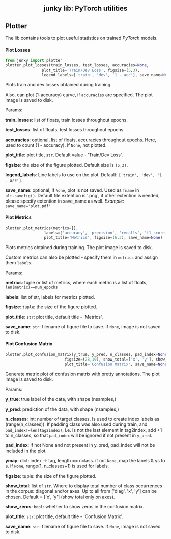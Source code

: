 <h2 align="center">junky lib: PyTorch utilities</h2>

## Plotter

The lib contains tools to plot useful statistics on trained *PyTorch* models.

#### Plot Losses

```python
from junky import plotter
plotter.plot_losses(train_losses, test_losses, accuracies=None, 
                plot_title='Train/Dev Loss', figsize=(5,3), 
				legend_labels=['train', 'dev', '1 - acc'], save_name=None)
```

Plots train and dev losses obtained during training.

Also, can plot (1-accuracy) curve, if `accuracies` are specified.
The plot image is saved to disk.

Params:

**train_losses**:   list of floats, train losses throughout epochs.

**test_losses**:    list of floats, test losses throughout epochs.

**accuracies**:     optional, list of floats, accuracies throughout epochs.
Here, used to count (1 - accuracy). If `None`, not plotted.
			  
**plot_title**:     plot title, `str`. Default value - 'Train/Dev Loss'.

**figsize**:        the size of the figure plotted. Default size is `(5,3)`.

**legend_labels**:  Line labels to use on the plot. Default: `['train', 'dev', '1 - acc']`.

**save_name**:      optional, if `None`, plot is not saved. 
Used as `fname` in `plt.savefig()`. Default file extention is '.png', 
if other extention is needed, please specify extention in save_name as well. 
*Example*: ``save_name='plot.pdf'``


#### Plot Metrics

```python
plotter.plot_metrics(metrics=[], 
                 labels=['accuracy', 'precision', 'recalls', 'f1_score'],
                 plot_title='Metrics', figsize=(6,3), save_name=None)
```

Plots metrics obtained during training.
The plot image is saved to disk.

Custom metrics can also be plotted - specify them in `metrics` and assign them `labels`.

Params:

**metrics**:        tuple or list of metrics, where each metric is 
a list of floats, ``len(metric)==num_epochs``

**labels**:         list of str, labels for metrics plotted.

**figsize**:        `tuple`: the size of the figure plotted.

**plot_title**:     `str`: plot title, default title - 'Metrics'.

**save_name**:      `str`: filename of figure file to save. 
If `None`, image is not saved to disk.


#### Plot Confusion Matrix

```python
plotter.plot_confusion_matrix(y_true, y_pred, n_classes, pad_index=None, ymap=None, 
                          figsize=(28,10), show_total=['x', 'y'], show_zeros=True,
                          plot_title='Confusion Matrix', save_name=None)
```

Generate matrix plot of confusion matrix with pretty annotations.
The plot image is saved to disk.

Params:

**y_true**:        true label of the data, with shape (nsamples,)

**y_pred**:        prediction of the data, with shape (nsamples,)

**n_classes**:     int: number of target classes. Is used to create index labels 
as (range(n_classes)). If padding class was also used during train, and 
`pad_index!=len(tag2index)`, i.e. is not the last element in tag2index, 
add +1 to n_classes, so that `pad_index` will be ignored if not present in `y_pred`. 

                    
**pad_index**:     if not None and not present in y_pred, pad_index will not be 
included in the plot.   
               
**ymap**:          dict: index -> tag, length == nclass. if not `None`, 
map the labels & ys to s. if `None`, range(1, n_classes+1) is used for labels.

**figsize**:       tuple: the size of the figure plotted.

**show_total**:    list of `str`. Where to display total number of class occurrences 
in the corpus: diagonal and/or axes. Up to all from ['diag', 'x', 'y'] can be chosen.
Default = ['x', 'y'] (show total only on axes).

**show_zeros**:    `bool`: whether to show zeros in the confusion matrix.

**plot_title**:    `str`: plot title, default title - 'Confusion Matrix'.

**save_name**:     `str`: filename of figure file to save. If `None`, 
image is not saved to disk.